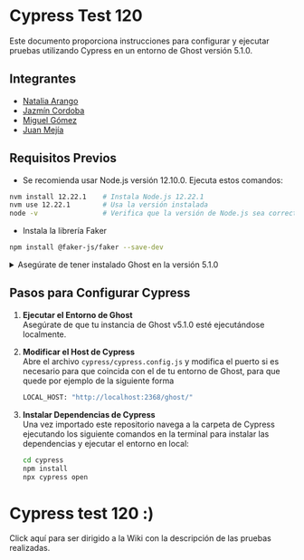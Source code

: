 # Cypress Test 120

Este documento proporciona instrucciones para configurar y ejecutar pruebas utilizando Cypress en un entorno de Ghost versión 5.1.0.

## Integrantes
* [Natalia Arango](mailto:a.arandio@uniandes.edu.co)
* [Jazmín Cordoba](mailto:jn.cordobap1@uniandes.edu.co)
* [Miguel Gómez](mailto:ma.gomeza1@uniandes.edu.co)
* [Juan Mejía](mailto:je.mejiai1@uniandes.edu.co)


## Requisitos Previos

- Se recomienda usar Node.js versión 12.10.0. Ejecuta estos comandos:

```bash
nvm install 12.22.1    # Instala Node.js 12.22.1
nvm use 12.22.1        # Usa la versión instalada
node -v                # Verifica que la versión de Node.js sea correcta
```
- Instala la librería Faker
```bash
npm install @faker-js/faker --save-dev
```

<details>
<summary>Asegúrate de tener instalado Ghost en la versión 5.1.0</summary>


1. **Crea un directorio para tu instalación de Ghost**:

   Abre tu terminal y ejecuta:

   ```bash
   mkdir ~/ghost_5.1.0
   cd ~/ghost_5.1.0
   ```

2. **Instala Ghost CLI**:

   Ejecuta el siguiente comando:

   ```bash
   npm install -g ghost-cli
   ```

3. **Instala Ghost en la versión específica**:

   Ejecuta el siguiente comando para instalar Ghost 5.1.0 en tu carpeta:

   ```bash
   ghost install local 5.1.0
   ```

4. **Configura y ejecuta Ghost**:

   Una vez finalizada la instalación, inicia Ghost con:

   ```bash
   ghost start
   ```

5. **Accede al panel de administración**:

   Visita `http://localhost:2368/ghost` para acceder a la interfaz de administración y crear tu usuario.

6. **Detener y reiniciar Ghost**:

   Usa `ghost stop` para detener Ghost y `ghost start` para reiniciarlo cuando sea necesario.

</details>

## Pasos para Configurar Cypress

1. **Ejecutar el Entorno de Ghost**  
   Asegúrate de que tu instancia de Ghost v5.1.0 esté ejecutándose localmente.

2. **Modificar el Host de Cypress**  
   Abre el archivo `cypress/cypress.config.js` y modifica el puerto si es necesario para que coincida con el de tu entorno de Ghost, para que quede por ejemplo de la siguiente forma
   ```bash
   LOCAL_HOST: "http://localhost:2368/ghost/"
   ```

3. **Instalar Dependencias de Cypress**  
   Una vez importado este repositorio navega a la carpeta de Cypress ejecutando los siguiente comandos en la terminal para instalar las dependencias y ejecutar el entorno en local:
   ```bash
   cd cypress
   npm install
   npx cypress open


# Cypress test 120 :)
Click aquí para ser dirigido a la Wiki con la descripción de las pruebas realizadas.

